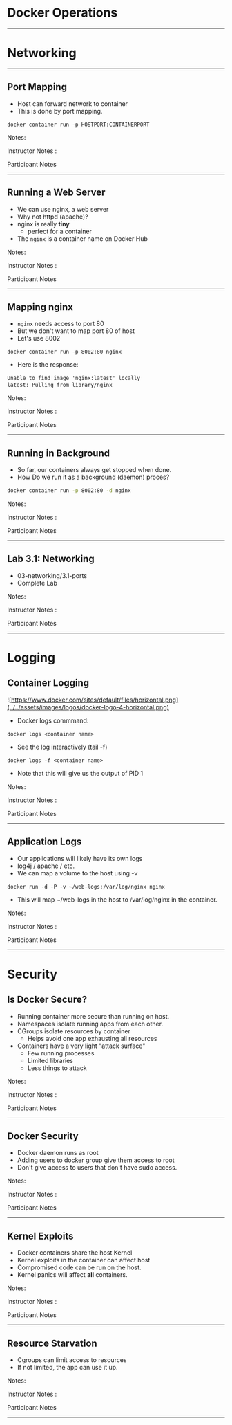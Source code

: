 # Docker Operations 
---

# Networking

---

## Port Mapping

 * Host can forward network to container
 * This is done by port mapping.

```console
docker container run -p HOSTPORT:CONTAINERPORT
```

Notes:

Instructor Notes :

Participant Notes

---

## Running a Web Server

 * We can use nginx, a web server
 * Why not httpd (apache)?
 * nginx is really **tiny** 
   - perfect for a container
 * The `nginx` is a container name on Docker Hub

Notes:

Instructor Notes :

Participant Notes

---

## Mapping nginx
 * `nginx` needs access to port 80
 * But we don't want to map port 80 of host
 * Let's use 8002

```console
docker container run -p 8002:80 nginx
```

 * Here is the response:

```console
Unable to find image 'nginx:latest' locally
latest: Pulling from library/nginx
```

Notes:

Instructor Notes :

Participant Notes

---

## Running in Background
 * So far, our containers always get stopped when done.
 * How Do we run it as a background (daemon) proces?

```bash
docker container run -p 8002:80 -d nginx
```

Notes:

Instructor Notes :

Participant Notes

---


## Lab 3.1: Networking
 * 03-networking/3.1-ports
 * Complete Lab


Notes:

Instructor Notes :

Participant Notes

---


# Logging

## Container Logging

![https://www.docker.com/sites/default/files/horizontal.png](../../assets/images/logos/docker-logo-4-horizontal.png)

* Docker logs commmand:

```console
docker logs <container name>
```

* See the log interactively (tail -f)

```console
docker logs -f <container name>
```

* Note that this will give us the output of PID 1



Notes:

Instructor Notes :

Participant Notes

---


## Application Logs

* Our applications will likely have its own logs
* log4j / apache / etc.
* We can map a volume to the host using -v

```console
docker run -d -P -v ~/web-logs:/var/log/nginx nginx
```

* This will map ~/web-logs in the host to /var/log/nginx in the 
  container.



Notes:

Instructor Notes :

Participant Notes

---



# Security

## Is Docker Secure?

* Running container more secure than running on host.
* Namespaces isolate running apps from each other.
* CGroups isolate resources by container
  - Helps avoid one app exhausting all resources
* Containers have a very light "attack surface"
  - Few running processes
  - Limited libraries
  - Less things to attack



Notes:

Instructor Notes :

Participant Notes


---


## Docker Security
 * Docker daemon runs as root
 * Adding users to docker group give them access to root
 * Don't give access to users that don't have sudo access.


Notes:

Instructor Notes :

Participant Notes

---


## Kernel Exploits
 * Docker containers share the host Kernel
 * Kernel exploits in the container can affect host
 * Compromised code can be run on the host.
 * Kernel panics will affect **all** containers.


Notes:

Instructor Notes :

Participant Notes

---


## Resource Starvation
 * Cgroups can limit access to resources
 * If not limited, the app can use it up.


Notes:

Instructor Notes :

Participant Notes

---



